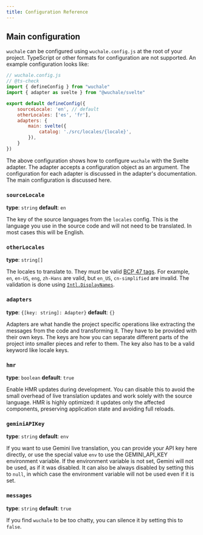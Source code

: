 ```yaml
---
title: Configuration Reference
---
```


## Main configuration

`wuchale` can be configured using `wuchale.config.js` at the root of your
project. TypeScript or other formats for configuration are not supported. An
example configuration looks like:

```javascript
// wuchale.config.js
// @ts-check
import { defineConfig } from "wuchale"
import { adapter as svelte } from "@wuchale/svelte"

export default defineConfig({
    sourceLocale: 'en', // default
    otherLocales: ['es', 'fr'],
    adapters: {
        main: svelte({
            catalog: './src/locales/{locale}',
        }),
    }
})
```

The above configuration shows how to configure `wuchale` with the Svelte
adapter. The adapter accepts a configuration object as an argument. The
configuration for each adapter is discussed in the adapter's documentation. The
main configuration is discussed here.

### `sourceLocale`

**type**: `string`
**default**: `en`

The key of the source languages from the `locales` config. This is the language
you use in the source code and will not need to be translated. In most cases
this will be English.

### `otherLocales`

**type**: `string[]`

The locales to translate to. They must be valid [BCP 47
tags](https://en.wikipedia.org/wiki/IETF_language_tag). For example, `en`,
`en-US`, `eng`, `zh-Hans` are valid, but `en_US`, `cn-simplified` are invalid.
The validation is done using
[`Intl.DisplayNames`](https://developer.mozilla.org/en-US/docs/Web/JavaScript/Reference/Global_Objects/Intl/DisplayNames#language_display_names).

### `adapters`

**type**: `{[key: string]: Adapter}`
**default**: `{}`

Adapters are what handle the project specific operations like extracting the
messages from the code and transforming it. They have to be provided with their
own keys. The keys are how you can separate different parts of the project into
smaller pieces and refer to them. The key also has to be a valid keyword like
locale keys.

### `hmr`

**type**: `boolean`
**default**: `true`

Enable HMR updates during development. You can disable this to avoid the small
overhead of live translation updates and work solely with the source language.
HMR is highly optimized: it updates only the affected components, preserving
application state and avoiding full reloads.

### `geminiAPIKey`

**type**: `string`
**default**: `env`

If you want to use Gemini live translation, you can provide your API key here
directly, or use the special value `env` to use the GEMINI_API_KEY environment
variable. If the environment variable is not set, Gemini will not be used, as
if it was disabled. It can also be always disabled by setting this to `null`,
in which case the environment variable will not be used even if it is set.

### `messages`

**type**: `string`
**default**: `true`

If you find `wuchale` to be too chatty, you can silence it by setting this to `false`.
